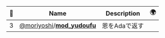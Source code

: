 |:star2: | Name | Description | 🌍|
|---|---|---|---|
|3|[@moriyoshi](https://github.com/moriyoshi)/[**mod_yudoufu**](https://github.com/moriyoshi/mod_yudoufu)|恩をAdaで返す||


